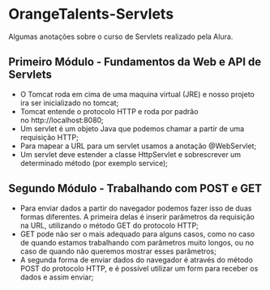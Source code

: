 # OrangeTalents-Servlets

Algumas anotações sobre o curso de Servlets realizado pela Alura.

## Primeiro Módulo - Fundamentos da Web e API de Servlets
* O Tomcat roda em cima de uma maquina virtual (JRE) e nosso projeto ira ser inicializado no tomcat;
* Tomcat entende o protocolo HTTP e roda por padrão no http://localhost:8080;
* Um servlet é um objeto Java que podemos chamar a partir de uma requisição HTTP;
* Para mapear a URL para um servlet usamos a anotação @WebServlet;
* Um servlet deve estender a classe HttpServlet e sobrescrever um determinado método (por exemplo service);

## Segundo Módulo - Trabalhando com POST e GET
* Para enviar dados a partir do navegador podemos fazer isso de duas formas diferentes. A primeira delas é inserir parâmetros da requisição na URL, utilizando o método GET do protocolo HTTP;
* GET pode não ser o mais adequado para alguns casos, como no caso de quando estamos trabalhando com parâmetros muito longos, ou no caso de quando não queremos mostrar esses parâmetros;
* A segunda forma de enviar dados do navegador é através do método POST do protocolo HTTP, e é possível utilizar um form para receber os dados e assim enviar;